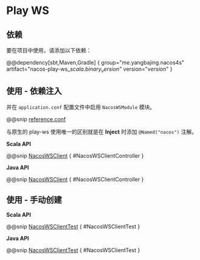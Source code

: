 # Play WS

## 依赖

要在项目中使用，请添加以下依赖：

@@dependency[sbt,Maven,Gradle] {
  group="me.yangbajing.nacos4s"
  artifact="nacos-play-ws_$scala.binary_version$"
  version="$version$"
}

## 使用 - 依赖注入

并在 `application.conf` 配置文件中启用 `NacosWSModule` 模块。

@@snip [reference.conf](../../../../nacos-play-ws/src/main/resources/reference.conf)

与原生的 play-ws 使用唯一的区别就是在 **Inject** 时添加 `@Named("nacos")` 注解。

**Scala API**

@@snip [NacosWSClient](../../../src/main/scala/docs/play/ws/scaladsl/NacosWSClientController.scala) { #NacosWSClientController }

**Java API**

@@snip [NacosWSClient](../../../src/main/scala/docs/play/ws/javadsl/NacosWSClientController.java) { #NacosWSClientController }

## 使用 - 手动创建

**Scala API**

@@snip [NacosWSClientTest](../../../../nacos-play-ws/src/test/scala/yangbajing/nacos4s/play/ws/scaladsl/NacosWSClientTest.scala) { #NacosWSClientTest }

**Java API**

@@snip [NacosWSClientTest](../../../../nacos-play-ws/src/test/scala/yangbajing/nacos4s/play/ws/javadsl/NacosWSClientTest.scala) { #NacosWSClientTest }
